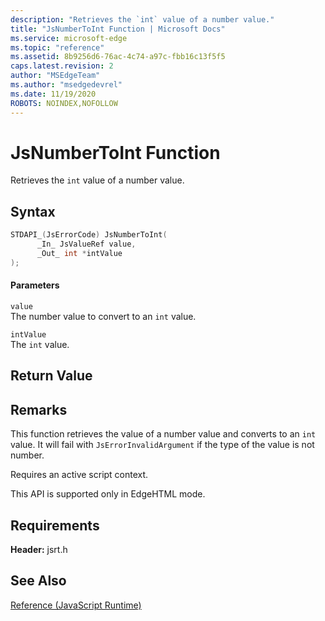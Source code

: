 ```yaml
---
description: "Retrieves the `int` value of a number value."
title: "JsNumberToInt Function | Microsoft Docs"
ms.service: microsoft-edge
ms.topic: "reference"
ms.assetid: 8b9256d6-76ac-4c74-a97c-fbb16c13f5f5
caps.latest.revision: 2
author: "MSEdgeTeam"
ms.author: "msedgedevrel"
ms.date: 11/19/2020
ROBOTS: NOINDEX,NOFOLLOW
---
```

# JsNumberToInt Function

Retrieves the `int` value of a number value.  
  
## Syntax  
  
```cpp  
STDAPI_(JsErrorCode) JsNumberToInt(  
      _In_ JsValueRef value,  
      _Out_ int *intValue  
);  
```  
  
#### Parameters  
 `value`  
 The number value to convert to an `int` value.  
  
 `intValue`  
 The `int` value.  
  
## Return Value  
  
## Remarks  
 This function retrieves the value of a number value and converts to an `int` value. It will fail with `JsErrorInvalidArgument` if the type of the value is not number.  
  
 Requires an active script context.  
  
 This API is supported only in EdgeHTML mode.  
  
## Requirements  
 **Header:** jsrt.h  
  
## See Also  
 [Reference (JavaScript Runtime)](../chakra-hosting/reference-javascript-runtime.md)
